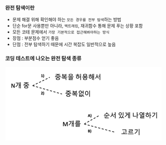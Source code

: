 
### 완전 탐색이란
- 문제 해결 위해 확인해야 하는 `모든 경우를 전부 탐색`하는 방법
- 단순 for문 사용뿐만 아니라, `백트래킹`, 재귀함수 통해 문제 푸는 상황 포함
- 모든 코테 문제에서 `가장 기본적으로 접근해봐야하는 방식`
- 장점 : 부분점수 얻기 좋음
- 단점 : 전부 탐색하기 때문에 시간 복잡도 일반적으로 높음

### 코딩 테스트에 나오는 완전 탐색 종류
![](./attached_files/1.png)

### 